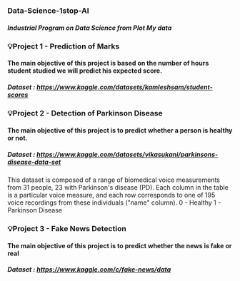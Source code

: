 ### Data-Science-1stop-AI
##### Industrial Program on Data Science from Plot My data
### 💡Project 1 - Prediction of Marks
#### The main objective of this project is based on the number of hours student studied we will predict his expected score.
##### Dataset : https://www.kaggle.com/datasets/kamleshsam/student-scores

### 💡Project 2 - Detection of Parkinson Disease
#### The main objective of this project is to predict whether a person is healthy or not.
##### Dataset : https://www.kaggle.com/datasets/vikasukani/parkinsons-disease-data-set
This dataset is composed of a range of biomedical voice measurements from 31 people, 23 with Parkinson's disease (PD). Each column in the table is a particular voice measure, and each row corresponds to one of 195 voice recordings from these individuals ("name" column). 0 - Healthy  1 - Parkinson Disease

### 💡Project 3 - Fake News Detection
#### The main objective of this project is to predict whether the news is fake or real
##### Dataset : https://www.kaggle.com/c/fake-news/data
